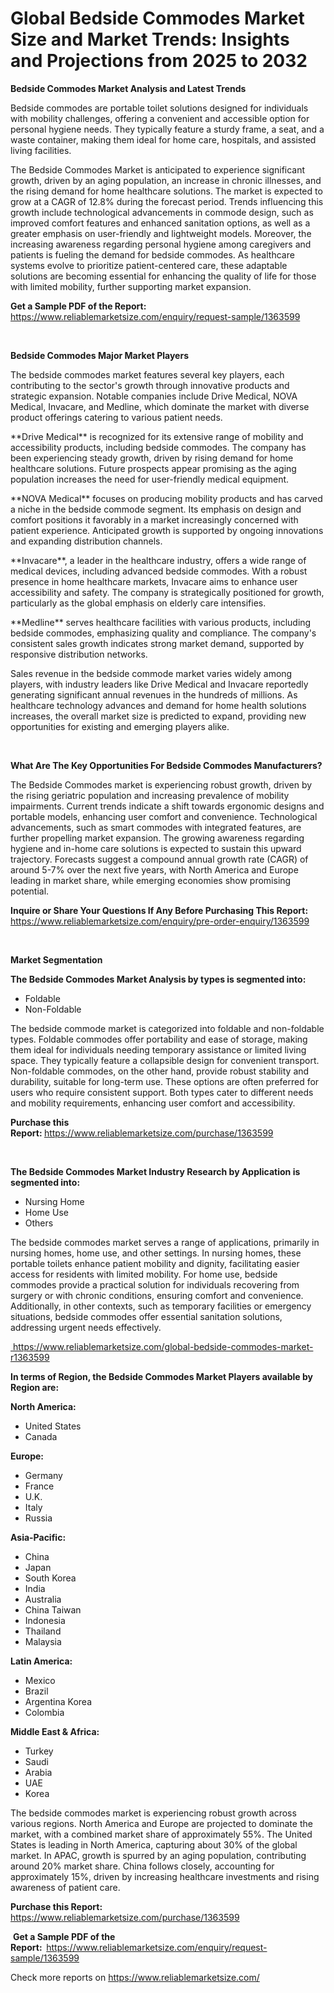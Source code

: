 <p><h1>Global Bedside Commodes Market Size and Market Trends: Insights and Projections from 2025 to 2032</h1></p><p><strong>Bedside Commodes Market Analysis and Latest Trends</strong></p>
<p><p>Bedside commodes are portable toilet solutions designed for individuals with mobility challenges, offering a convenient and accessible option for personal hygiene needs. They typically feature a sturdy frame, a seat, and a waste container, making them ideal for home care, hospitals, and assisted living facilities. </p><p>The Bedside Commodes Market is anticipated to experience significant growth, driven by an aging population, an increase in chronic illnesses, and the rising demand for home healthcare solutions. The market is expected to grow at a CAGR of 12.8% during the forecast period. Trends influencing this growth include technological advancements in commode design, such as improved comfort features and enhanced sanitation options, as well as a greater emphasis on user-friendly and lightweight models. Moreover, the increasing awareness regarding personal hygiene among caregivers and patients is fueling the demand for bedside commodes. As healthcare systems evolve to prioritize patient-centered care, these adaptable solutions are becoming essential for enhancing the quality of life for those with limited mobility, further supporting market expansion.</p></p>
<p><strong>Get a Sample PDF of the Report:&nbsp;</strong> <a href="https://www.reliablemarketsize.com/enquiry/request-sample/1363599?utm_campaign=2759&utm_medium=2&utm_source=Github&utm_content=ia&utm_term=04042025&utm_id=bedside-commodes">https://www.reliablemarketsize.com/enquiry/request-sample/1363599</a></p>
<p>&nbsp;</p>
<p><strong>Bedside Commodes Major Market Players</strong></p>
<p><p>The bedside commodes market features several key players, each contributing to the sector's growth through innovative products and strategic expansion. Notable companies include Drive Medical, NOVA Medical, Invacare, and Medline, which dominate the market with diverse product offerings catering to various patient needs.</p><p>**Drive Medical** is recognized for its extensive range of mobility and accessibility products, including bedside commodes. The company has been experiencing steady growth, driven by rising demand for home healthcare solutions. Future prospects appear promising as the aging population increases the need for user-friendly medical equipment.</p><p>**NOVA Medical** focuses on producing mobility products and has carved a niche in the bedside commode segment. Its emphasis on design and comfort positions it favorably in a market increasingly concerned with patient experience. Anticipated growth is supported by ongoing innovations and expanding distribution channels.</p><p>**Invacare**, a leader in the healthcare industry, offers a wide range of medical devices, including advanced bedside commodes. With a robust presence in home healthcare markets, Invacare aims to enhance user accessibility and safety. The company is strategically positioned for growth, particularly as the global emphasis on elderly care intensifies.</p><p>**Medline** serves healthcare facilities with various products, including bedside commodes, emphasizing quality and compliance. The company's consistent sales growth indicates strong market demand, supported by responsive distribution networks.</p><p>Sales revenue in the bedside commode market varies widely among players, with industry leaders like Drive Medical and Invacare reportedly generating significant annual revenues in the hundreds of millions. As healthcare technology advances and demand for home health solutions increases, the overall market size is predicted to expand, providing new opportunities for existing and emerging players alike.</p></p>
<p>&nbsp;</p>
<p><strong>What Are The Key Opportunities For Bedside Commodes Manufacturers?</strong></p>
<p><p>The Bedside Commodes market is experiencing robust growth, driven by the rising geriatric population and increasing prevalence of mobility impairments. Current trends indicate a shift towards ergonomic designs and portable models, enhancing user comfort and convenience. Technological advancements, such as smart commodes with integrated features, are further propelling market expansion. The growing awareness regarding hygiene and in-home care solutions is expected to sustain this upward trajectory. Forecasts suggest a compound annual growth rate (CAGR) of around 5-7% over the next five years, with North America and Europe leading in market share, while emerging economies show promising potential.</p></p>
<p><strong>Inquire or Share Your Questions If Any Before Purchasing This Report:</strong> <a href="https://www.reliablemarketsize.com/enquiry/pre-order-enquiry/1363599?utm_campaign=2759&utm_medium=2&utm_source=Github&utm_content=ia&utm_term=04042025&utm_id=bedside-commodes">https://www.reliablemarketsize.com/enquiry/pre-order-enquiry/1363599</a></p>
<p>&nbsp;</p>
<p><strong>Market Segmentation</strong></p>
<p><strong>The Bedside Commodes Market Analysis by types is segmented into:</strong></p>
<p><ul><li>Foldable</li><li>Non-Foldable</li></ul></p>
<p><p>The bedside commode market is categorized into foldable and non-foldable types. Foldable commodes offer portability and ease of storage, making them ideal for individuals needing temporary assistance or limited living space. They typically feature a collapsible design for convenient transport. Non-foldable commodes, on the other hand, provide robust stability and durability, suitable for long-term use. These options are often preferred for users who require consistent support. Both types cater to different needs and mobility requirements, enhancing user comfort and accessibility.</p></p>
<p><strong>Purchase this Report:&nbsp;</strong><a href="https://www.reliablemarketsize.com/purchase/1363599?utm_campaign=2759&utm_medium=2&utm_source=Github&utm_content=ia&utm_term=04042025&utm_id=bedside-commodes">https://www.reliablemarketsize.com/purchase/1363599</a></p>
<p>&nbsp;</p>
<p><strong>The Bedside Commodes Market Industry Research by Application is segmented into:</strong></p>
<p><ul><li>Nursing Home</li><li>Home Use</li><li>Others</li></ul></p>
<p><p>The bedside commodes market serves a range of applications, primarily in nursing homes, home use, and other settings. In nursing homes, these portable toilets enhance patient mobility and dignity, facilitating easier access for residents with limited mobility. For home use, bedside commodes provide a practical solution for individuals recovering from surgery or with chronic conditions, ensuring comfort and convenience. Additionally, in other contexts, such as temporary facilities or emergency situations, bedside commodes offer essential sanitation solutions, addressing urgent needs effectively.</p></p>
<p><a href="https://www.reliablemarketsize.com/global-bedside-commodes-market-r1363599?utm_campaign=2759&utm_medium=2&utm_source=Github&utm_content=ia&utm_term=04042025&utm_id=bedside-commodes">&nbsp;https://www.reliablemarketsize.com/global-bedside-commodes-market-r1363599</a></p>
<p><strong>In terms of Region, the Bedside Commodes Market Players available by Region are:</strong></p>
<p>
    <p> <strong> North America: </strong>
        <ul>
            <li>United States</li>
            <li>Canada</li>
        </ul>
        </p> 
    <p> <strong> Europe: </strong>
        <ul>
            <li>Germany</li>
            <li>France</li>
            <li>U.K.</li>
            <li>Italy</li>
            <li>Russia</li>
        </ul>
        </p> 
    <p> <strong> Asia-Pacific: </strong>
        <ul>
            <li>China</li>
            <li>Japan</li>
            <li>South Korea</li>
            <li>India</li>
            <li>Australia</li>
            <li>China Taiwan</li>
            <li>Indonesia</li>
            <li>Thailand</li>
            <li>Malaysia</li>
        </ul>
        </p> 
    <p> <strong> Latin America: </strong>
        <ul>
            <li>Mexico</li>
            <li>Brazil</li>
            <li>Argentina Korea</li>
            <li>Colombia</li>
        </ul>
        </p> 
    <p> <strong> Middle East & Africa: </strong>
        <ul>
            <li>Turkey</li>
            <li>Saudi</li>
            <li>Arabia</li>
            <li>UAE</li>
            <li>Korea</li>
        </ul>
    </p>
    </p>
<p><p>The bedside commodes market is experiencing robust growth across various regions. North America and Europe are projected to dominate the market, with a combined market share of approximately 55%. The United States is leading in North America, capturing about 30% of the global market. In APAC, growth is spurred by an aging population, contributing around 20% market share. China follows closely, accounting for approximately 15%, driven by increasing healthcare investments and rising awareness of patient care. </p></p>
<p><strong>Purchase this Report: </strong><a href="https://www.reliablemarketsize.com/purchase/1363599?utm_campaign=2759&utm_medium=2&utm_source=Github&utm_content=ia&utm_term=04042025&utm_id=bedside-commodes">https://www.reliablemarketsize.com/purchase/1363599</a></p>
<p>&nbsp;<strong>Get a Sample PDF of the Report:&nbsp;&nbsp;</strong><a href="https://www.reliablemarketsize.com/enquiry/request-sample/1363599?utm_campaign=2759&utm_medium=2&utm_source=Github&utm_content=ia&utm_term=04042025&utm_id=bedside-commodes">https://www.reliablemarketsize.com/enquiry/request-sample/1363599</a></p>
<p><strong></strong></p>
<p>Check more reports on <a href="https://www.reliablemarketsize.com/?utm_campaign=2759&utm_medium=2&utm_source=Github&utm_content=ia&utm_term=04042025&utm_id=bedside-commodes">https://www.reliablemarketsize.com/</a></p>